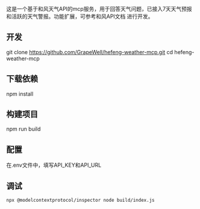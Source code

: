 这是一个基于和风天气API的mcp服务，用于回答天气问题，已接入7天天气预报和活跃的天气警报。功能扩展，可参考和风API文档
进行开发。

## 开发
git clone https://github.com/GrapeWell/hefeng-weather-mcp.git
cd hefeng-weather-mcp

## 下载依赖
npm install

## 构建项目
npm run build

## 配置
在.env文件中，填写API_KEY和API_URL

## 调试

```shell
npx @modelcontextprotocol/inspector node build/index.js
```
